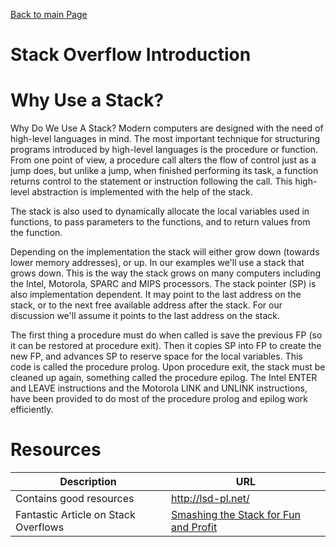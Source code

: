 [Back to main Page](../README.md)

# Stack Overflow Introduction


# Why Use a Stack?
Why Do We Use A Stack? Modern computers are designed with the need of high-level languages in
mind.  The most important technique for structuring programs introduced by
high-level languages is the procedure or function.  From one point of view, a
procedure call alters the flow of control just as a jump does, but unlike a
jump, when finished performing its task, a function returns control to the 
statement or instruction following the call.  This high-level abstraction
is implemented with the help of the stack.

The stack is also used to dynamically allocate the local variables used in
functions, to pass parameters to the functions, and to return values from the function.

Depending on the implementation the stack will either grow down (towards
lower memory addresses), or up.  In our examples we'll use a stack that grows
down.  This is the way the stack grows on many computers including the Intel, 
Motorola, SPARC and MIPS processors.  The stack pointer (SP) is also
implementation dependent.  It may point to the last address on the stack, or 
to the next free available address after the stack.  For our discussion we'll
assume it points to the last address on the stack.

The first thing a procedure must do when called is save the previous FP
(so it can be restored at procedure exit).  Then it copies SP into FP to 
create the new FP, and advances SP to reserve space for the local variables. 
This code is called the procedure prolog.  Upon procedure exit, the stack 
must be cleaned up again, something called the procedure epilog.  The Intel 
ENTER and LEAVE instructions and the Motorola LINK and UNLINK instructions, 
have been provided to do most of the procedure prolog and epilog work 
efficiently.

# Resources

| Description | URL |
|-------------|-----|
| Contains good resources | http://lsd-pl.net/ |
| Fantastic Article on Stack Overflows | [Smashing the Stack for Fun and Profit](https://insecure.org/stf/smashstack.html) |
